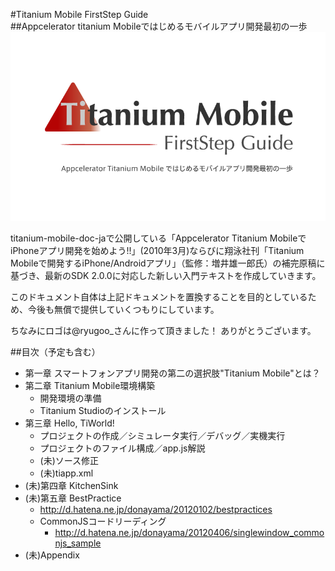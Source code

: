 #Titanium Mobile FirstStep Guide  
##Appcelerator titanium Mobileではじめるモバイルアプリ開発最初の一歩
<img src="https://github.com/donayama/TiNote/raw/master/FirstStepGuide/cover.png" />

titanium-mobile-doc-jaで公開している「Appcelerator Titanium MobileでiPhoneアプリ開発を始めよう!!」(2010年3月)ならびに翔泳社刊「Titanium Mobileで開発するiPhone/Androidアプリ」（監修：増井雄一郎氏）の補完原稿に基づき、最新のSDK 2.0.0に対応した新しい入門テキストを作成していきます。

このドキュメント自体は上記ドキュメントを置換することを目的としているため、今後も無償で提供していくつもりにしています。

ちなみにロゴは@ryugoo_さんに作って頂きました！ ありがとうございます。

##目次（予定も含む）

- 第一章 スマートフォンアプリ開発の第二の選択肢"Titanium Mobile"とは？
- 第二章 Titanium Mobile環境構築
    - 開発環境の準備
    - Titanium Studioのインストール
- 第三章 Hello, TiWorld!
    - プロジェクトの作成／シミュレータ実行／デバッグ／実機実行
    - プロジェクトのファイル構成／app.js解説
    - (未)ソース修正
    - (未)tiapp.xml
- (未)第四章 KitchenSink
- (未)第五章 BestPractice
    - http://d.hatena.ne.jp/donayama/20120102/bestpractices
    - CommonJSコードリーディング
        - http://d.hatena.ne.jp/donayama/20120406/singlewindow_commonjs_sample
- (未)Appendix